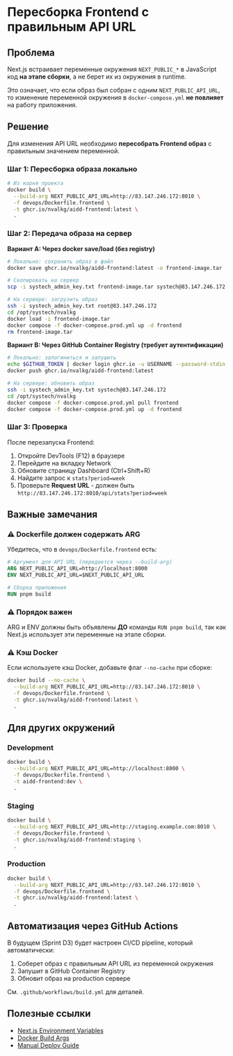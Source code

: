# Пересборка Frontend с правильным API URL

## Проблема

Next.js встраивает переменные окружения `NEXT_PUBLIC_*` в JavaScript код **на этапе сборки**, а не берет их из окружения в runtime.

Это означает, что если образ был собран с одним `NEXT_PUBLIC_API_URL`, то изменение переменной окружения в `docker-compose.yml` **не повлияет** на работу приложения.

## Решение

Для изменения API URL необходимо **пересобрать Frontend образ** с правильным значением переменной.

### Шаг 1: Пересборка образа локально

```bash
# Из корня проекта
docker build \
  --build-arg NEXT_PUBLIC_API_URL=http://83.147.246.172:8010 \
  -f devops/Dockerfile.frontend \
  -t ghcr.io/nvalkg/aidd-frontend:latest \
  .
```

### Шаг 2: Передача образа на сервер

**Вариант A: Через docker save/load (без registry)**

```bash
# Локально: сохранить образ в файл
docker save ghcr.io/nvalkg/aidd-frontend:latest -o frontend-image.tar

# Скопировать на сервер
scp -i systech_admin_key.txt frontend-image.tar systech@83.147.246.172:/opt/systech/nvalkg/

# На сервере: загрузить образ
ssh -i systech_admin_key.txt root@83.147.246.172
cd /opt/systech/nvalkg
docker load -i frontend-image.tar
docker compose -f docker-compose.prod.yml up -d frontend
rm frontend-image.tar
```

**Вариант B: Через GitHub Container Registry (требует аутентификации)**

```bash
# Локально: залогиниться и запушить
echo $GITHUB_TOKEN | docker login ghcr.io -u USERNAME --password-stdin
docker push ghcr.io/nvalkg/aidd-frontend:latest

# На сервере: обновить образ
ssh -i systech_admin_key.txt systech@83.147.246.172
cd /opt/systech/nvalkg
docker compose -f docker-compose.prod.yml pull frontend
docker compose -f docker-compose.prod.yml up -d frontend
```

### Шаг 3: Проверка

После перезапуска Frontend:

1. Откройте DevTools (F12) в браузере
2. Перейдите на вкладку Network
3. Обновите страницу Dashboard (Ctrl+Shift+R)
4. Найдите запрос к `stats?period=week`
5. Проверьте **Request URL** - должен быть `http://83.147.246.172:8010/api/stats?period=week`

## Важные замечания

### ⚠️ Dockerfile должен содержать ARG

Убедитесь, что в `devops/Dockerfile.frontend` есть:

```dockerfile
# Аргумент для API URL (передается через --build-arg)
ARG NEXT_PUBLIC_API_URL=http://localhost:8000
ENV NEXT_PUBLIC_API_URL=$NEXT_PUBLIC_API_URL

# Сборка приложения
RUN pnpm build
```

### ⚠️ Порядок важен

ARG и ENV должны быть объявлены **ДО** команды `RUN pnpm build`, так как Next.js использует эти переменные на этапе сборки.

### ⚠️ Кэш Docker

Если используете кэш Docker, добавьте флаг `--no-cache` при сборке:

```bash
docker build --no-cache \
  --build-arg NEXT_PUBLIC_API_URL=http://83.147.246.172:8010 \
  -f devops/Dockerfile.frontend \
  -t ghcr.io/nvalkg/aidd-frontend:latest \
  .
```

## Для других окружений

### Development

```bash
docker build \
  --build-arg NEXT_PUBLIC_API_URL=http://localhost:8000 \
  -f devops/Dockerfile.frontend \
  -t aidd-frontend:dev \
  .
```

### Staging

```bash
docker build \
  --build-arg NEXT_PUBLIC_API_URL=http://staging.example.com:8010 \
  -f devops/Dockerfile.frontend \
  -t ghcr.io/nvalkg/aidd-frontend:staging \
  .
```

### Production

```bash
docker build \
  --build-arg NEXT_PUBLIC_API_URL=http://83.147.246.172:8010 \
  -f devops/Dockerfile.frontend \
  -t ghcr.io/nvalkg/aidd-frontend:latest \
  .
```

## Автоматизация через GitHub Actions

В будущем (Sprint D3) будет настроен CI/CD pipeline, который автоматически:

1. Соберет образ с правильным API URL из переменной окружения
2. Запушит в GitHub Container Registry
3. Обновит образ на production сервере

См. `.github/workflows/build.yml` для деталей.

## Полезные ссылки

- [Next.js Environment Variables](https://nextjs.org/docs/pages/building-your-application/configuring/environment-variables)
- [Docker Build Args](https://docs.docker.com/engine/reference/commandline/build/#build-arg)
- [Manual Deploy Guide](manual-deploy.md)
